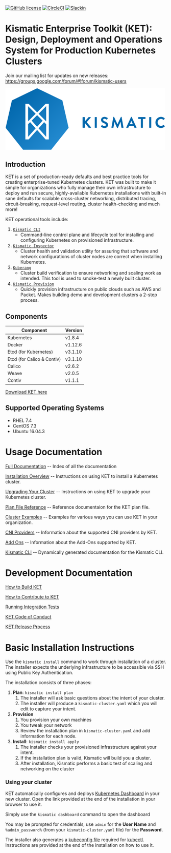 [![GitHub license](https://img.shields.io/badge/license-Apache%20License%202.0-blue.svg)](LICENSE)
[![CircleCI](https://circleci.com/gh/apprenda/kismatic.svg?style=svg)](https://circleci.com/gh/apprenda/kismatic)
[![Slackin](http://slack.kismatic.com/badge.svg)](http://slack.kismatic.com/)

# Kismatic Enterprise Toolkit (KET): Design, Deployment and Operations System for Production Kubernetes Clusters

Join our mailing list for updates on new releases: https://groups.google.com/forum/#!forum/kismatic-users

<img src="https://github.com/apprenda/kismatic/raw/master/docs/logo/KET_logo.png" width="500" />

## Introduction

KET is a set of production-ready defaults and best practice tools for creating enterprise-tuned Kubernetes clusters. KET was built to make it simple for organizations who fully manage their own infrastructure to deploy and run secure, highly-available Kubernetes installations with built-in sane defaults for scalable cross-cluster networking, distributed tracing, circuit-breaking, request-level routing, cluster health-checking and much more!

KET operational tools include:

1. [`Kismatic CLI`](docs/install.md)
   * Command-line control plane and lifecycle tool for installing and configuring Kubernetes on provisioned infrastructure.
2. [`Kismatic Inspector`](cmd/kismatic-inspector/README.md)
   * Cluster health and validation utility for assuring that software and network configurations of cluster nodes are correct when installing Kubernetes.
3. [`Kuberang`](https://github.com/apprenda/kuberang)
   * Cluster build verification to ensure networking and scaling work as intended. This tool is used to smoke-test a newly built cluster.
4. [`Kismatic Provision`](https://github.com/apprenda/kismatic-provision)
   * Quickly provision infrastructure on public clouds such as AWS and Packet. Makes building demo and development clusters a 2-step process.

## Components
| Component | Version |
| --- | --- |
| Kubernetes | v1.8.4 |
| Docker | v1.12.6 |
| Etcd (for Kubernetes) | v3.1.10 |
| Etcd (for Calico & Contiv) | v3.1.10 |
| Calico | v2.6.2 |
| Weave | v2.0.5 |
| Contiv | v1.1.1 |


[Download KET here](https://github.com/apprenda/kismatic/releases)

## Supported Operating Systems
- RHEL 7.4
- CentOS 7.3
- Ubuntu 16.04.3

# Usage Documentation

[Full Documentation](docs/README.md) -- Index of all the documentation

[Installation Overview](docs/install.md) -- Instructions on using KET to install a Kubernetes cluster.

[Upgrading Your Cluster](docs/upgrade.md) -- Instructions on using KET to upgrade your Kubernetes cluster.

[Plan File Reference](docs/plan-file-reference.md) -- Reference documentaion for the KET plan file.

[Cluster Examples](docs/intent.md) -- Examples for various ways you can use KET in your organization.

[CNI Providers](docs/networking.md) -- Information about the supported CNI providers by KET.

[Add Ons](docs/add_ons.md) -- Information about the Add-Ons supported by KET.

[Kismatic CLI](https://github.com/apprenda/kismatic/tree/master/docs/kismatic-cli) -- Dynamically generated documentation for the Kismatic CLI.

# Development Documentation

[How to Build KET](BUILDING.md)

[How to Contribute to KET](CONTRIBUTING.md)

[Running Integration Tests](INTEGRATION_TESTING.md)

[KET Code of Conduct](code-of-conduct.md)

[KET Release Process](RELEASE.md)

# Basic Installation Instructions
Use the `kismatic install` command to work through installation of a cluster. The installer expects the underlying infrastructure to be accessible via SSH using Public Key Authentication.

The installation consists of three phases:

1. **Plan**: `kismatic install plan`
   1. The installer will ask basic questions about the intent of your cluster.
   2. The installer will produce a `kismatic-cluster.yaml` which you will edit to capture your intent.
2. **Provision**
   1. You provision your own machines
   2. You tweak your network
   3. Review the installation plan in `kismatic-cluster.yaml` and add information for each node.
3. **Install**: `kismatic install apply`
   1. The installer checks your provisioned infrastructure against your intent.
   2. If the installation plan is valid, Kismatic will build you a cluster.
   3. After installation, Kismatic performs a basic test of scaling and networking on the cluster

### Using your cluster

KET automatically configures and deploys [Kubernetes Dashboard](http://kubernetes.io/docs/user-guide/ui/) in your new cluster. Open the link provided at the end of the installation in your browser to use it.

Simply use the `kismatic dashboard` command to open the dashboard

You may be prompted for credentials, use `admin` for the **User Name** and `%admin_password%` (from your `kismatic-cluster.yaml` file) for the **Password**.

The installer also generates a [kubeconfig file](http://kubernetes.io/docs/user-guide/kubeconfig-file/) required for [kubectl](http://kubernetes.io/docs/user-guide/kubectl-overview/). Instructions are provided at the end of the installation on how to use it.
